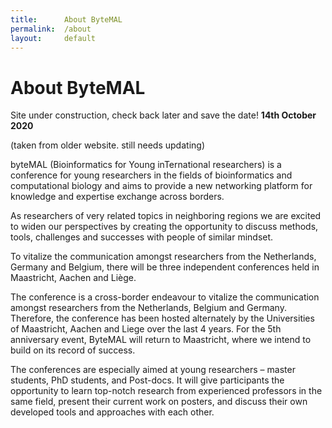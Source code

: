 ```yaml
---
title:      About ByteMAL
permalink:  /about
layout:     default
---
```


# About ByteMAL
  
Site under construction, check back later and save the date! **14th October 2020**


(taken from older website. still needs updating)

byteMAL (Bioinformatics for Young inTernational researchers) is a conference for young researchers in the fields of bioinformatics and computational biology and aims to provide a new networking platform for knowledge and expertise exchange across borders.

As researchers of very related topics in neighboring regions we are excited to widen our perspectives by creating the opportunity to discuss methods, tools, challenges and successes with people of similar mindset.

To vitalize the communication amongst researchers from the Netherlands, Germany and Belgium, there will be three independent conferences held in Maastricht, Aachen and Liège.

The conference is a cross-border endeavour to vitalize the communication amongst researchers from the Netherlands, Belgium and Germany. Therefore, the conference has been hosted alternately by the Universities of Maastricht, Aachen and Liege over the last 4 years. For the 5th anniversary event, ByteMAL will return to Maastricht, where we intend to build on its record of success.

The conferences are especially aimed at young researchers – master students, PhD students, and Post-docs. It will give participants the opportunity to learn top-notch research from experienced professors in the same field, present their current work on posters, and discuss their own developed tools and approaches with each other.


